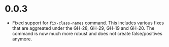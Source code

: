 # 0.0.3

- Fixed support for `fix-class-names` command. This includes
  various fixes that are aggreated under the GH-28, GH-29, GH-19
  and GH-20. The command is now much more robust and does
  not create false/positives anymore.
